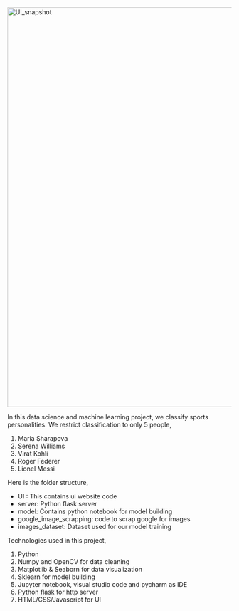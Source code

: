 <img width="898" alt="UI_snapshot" src="https://github.com/Sruthi-s2/Sports-Persons-Classification/assets/94535919/a1f829b5-989b-4d30-a0ce-10ec4d4315ba">





In this data science and machine learning project, we classify sports personalities. We restrict classification to only 5 people,
1) Maria Sharapova
2) Serena Williams
3) Virat Kohli
4) Roger Federer
5) Lionel Messi

Here is the folder structure,
* UI : This contains ui website code 
* server: Python flask server
* model: Contains python notebook for model building
* google_image_scrapping: code to scrap google for images
* images_dataset: Dataset used for our model training

Technologies used in this project,
1. Python
2. Numpy and OpenCV for data cleaning
3. Matplotlib & Seaborn for data visualization
4. Sklearn for model building
5. Jupyter notebook, visual studio code and pycharm as IDE
6. Python flask for http server
7. HTML/CSS/Javascript for UI



